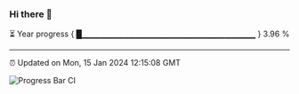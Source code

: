 ### Hi there 👋

⏳ Year progress { █▁▁▁▁▁▁▁▁▁▁▁▁▁▁▁▁▁▁▁▁▁▁▁▁▁▁▁▁▁ } 3.96 %

---

⏰ Updated on Mon, 15 Jan 2024 12:15:08 GMT

![Progress Bar CI](https://github.com/Shyam-Makwana/GitHub-Actions-Demo/workflows/Progress%20Bar%20CI/badge.svg)
